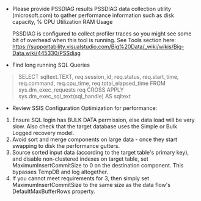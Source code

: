  
- Please provide PSSDIAG results PSSDIAG data collection utility (microsoft.com) to gather performance information such as disk capacity, % CPU Utilization RAM Usage

   PSSDIAG is configured to collect profiler traces so you might see some bit of overhead when this tool is running.  See Tools section here: https://supportability.visualstudio.com/Big%20Data/_wiki/wikis/Big-Data.wiki/445330/PSSdiag


- Find long running SQL Queries
>SELECT sqltext.TEXT,
req.session_id,
req.status,
req.start_time,
req.command,
req.cpu_time,
req.total_elapsed_time
FROM sys.dm_exec_requests req
CROSS APPLY sys.dm_exec_sql_text(sql_handle) AS sqltext 


- Review SSIS Configuration Optimization for performance:
1. Ensure SQL login has BULK DATA permission, else data load will be very slow. Also check that the target database uses the Simple or Bulk Logged recovery model.
1. Avoid sort and merge components on large data - once they start swapping to disk the performance gutters.
1. Source sorted input data (according to the target table's primary key), and disable non-clustered indexes on target table, set MaximumInsertCommitSize to 0 on the destination component. This bypasses TempDB and log altogether.
1. If you cannot meet requirements for 3, then simply set MaximumInsertCommitSize to the same size as the data flow's DefaultMaxBufferRows property.

